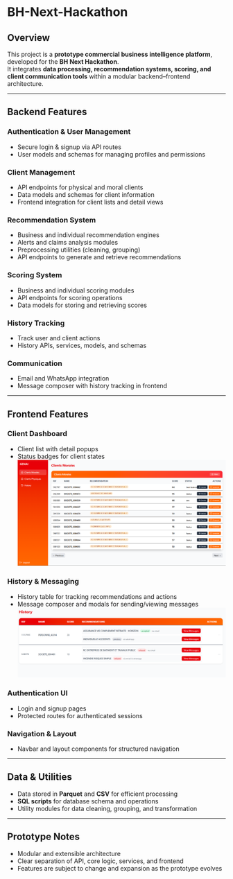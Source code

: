 # BH-Next-Hackathon

## Overview
This project is a **prototype commercial business intelligence platform**, developed for the **BH Next Hackathon**.  
It integrates **data processing, recommendation systems, scoring, and client communication tools** within a modular backend–frontend architecture.

---

## Backend Features

### Authentication & User Management
- Secure login & signup via API routes  
- User models and schemas for managing profiles and permissions  

### Client Management
- API endpoints for physical and moral clients  
- Data models and schemas for client information  
- Frontend integration for client lists and detail views  

### Recommendation System
- Business and individual recommendation engines  
- Alerts and claims analysis modules  
- Preprocessing utilities (cleaning, grouping)  
- API endpoints to generate and retrieve recommendations  

### Scoring System
- Business and individual scoring modules  
- API endpoints for scoring operations  
- Data models for storing and retrieving scores  

### History Tracking
- Track user and client actions  
- History APIs, services, models, and schemas  

### Communication
- Email and WhatsApp integration  
- Message composer with history tracking in frontend  

---

## Frontend Features

### Client Dashboard
- Client list with detail popups  
- Status badges for client states  
![dashboard](./screenshots/screenshot1.png)

### History & Messaging
- History table for tracking recommendations and actions  
- Message composer and modals for sending/viewing messages  
![history-messaging](./screenshots/screenshot2.png)

### Authentication UI
- Login and signup pages  
- Protected routes for authenticated sessions  

### Navigation & Layout
- Navbar and layout components for structured navigation  

---

## Data & Utilities
- Data stored in **Parquet** and **CSV** for efficient processing  
- **SQL scripts** for database schema and operations  
- Utility modules for data cleaning, grouping, and transformation  

---

## Prototype Notes
- Modular and extensible architecture  
- Clear separation of API, core logic, services, and frontend  
- Features are subject to change and expansion as the prototype evolves  
